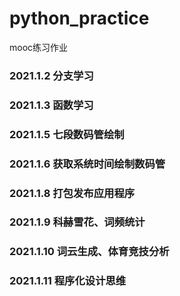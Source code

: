 # python_practice
mooc练习作业

### 2021.1.2 分支学习
### 2021.1.3 函数学习
### 2021.1.5 七段数码管绘制
### 2021.1.6 获取系统时间绘制数码管
### 2021.1.8 打包发布应用程序
### 2021.1.9 科赫雪花、词频统计 
### 2021.1.10 词云生成、体育竞技分析
### 2021.1.11 程序化设计思维

